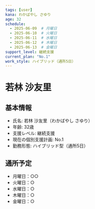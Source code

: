 ```yaml
---
tags: [user]
kana: わかばやし さゆり
age: 32
schedule:
  - 2025-06-09  # 月曜日
  - 2025-06-10  # 火曜日
  - 2025-06-11  # 水曜日
  - 2025-06-12  # 木曜日
  - 2025-06-13  # 金曜日
support_level: 継続支援
current_plan: "No.1"
work_style: ハイブリッド（通所5日）
---
```


# 若林 沙友里

## 基本情報
- 氏名: 若林 沙友里（わかばやし さゆり）
- 年齢: 32歳
- 支援レベル: 継続支援
- 現在の個別支援計画: No.1
- 勤務形態: ハイブリッド型（通所5日）

## 通所予定
- 月曜日：○○
- 火曜日：○
- 水曜日：○
- 木曜日：○
- 金曜日：○ 